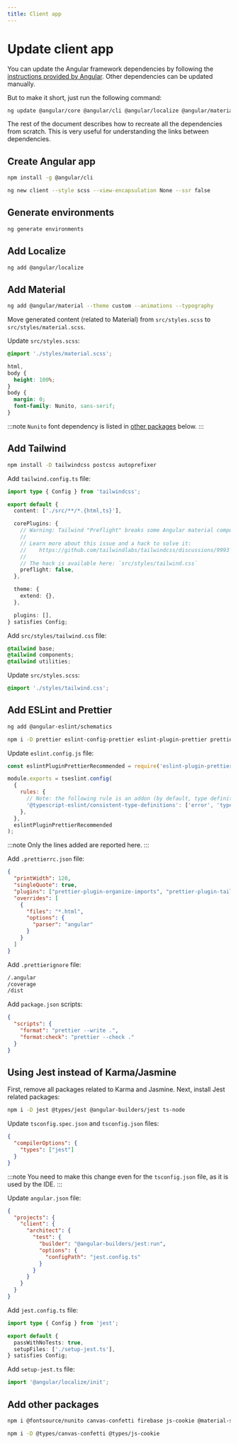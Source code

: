 ```yaml
---
title: Client app
---
```


# Update client app

You can update the Angular framework dependencies by following the [instructions provided by Angular](https://angular.dev/update).
Other dependencies can be updated manually.

But to make it short, just run the following command:

```bash
ng update @angular/core @angular/cli @angular/localize @angular/material
```

The rest of the document describes how to recreate all the dependencies from scratch.
This is very useful for understanding the links between dependencies.

## Create Angular app

```bash
npm install -g @angular/cli

ng new client --style scss --view-encapsulation None --ssr false
```

## Generate environments

```bash
ng generate environments
```

## Add Localize

```bash
ng add @angular/localize
```

## Add Material

```bash
ng add @angular/material --theme custom --animations --typography
```

Move generated content (related to Material) from `src/styles.scss` to `src/styles/material.scss`.

Update `src/styles.scss`:

```scss
@import './styles/material.scss';

html,
body {
  height: 100%;
}
body {
  margin: 0;
  font-family: Nunito, sans-serif;
}
```

:::note
`Nunito` font dependency is listed in [other packages](#add-other-packages) below.
:::

## Add Tailwind

```bash
npm install -D tailwindcss postcss autoprefixer
```

Add `tailwind.config.ts` file:

```ts
import type { Config } from 'tailwindcss';

export default {
  content: ['./src/**/*.{html,ts}'],

  corePlugins: {
    // Warning: Tailwind "Preflight" breaks some Angular material components
    //
    // Learn more about this issue and a hack to solve it:
    //    https://github.com/tailwindlabs/tailwindcss/discussions/9993
    //
    // The hack is available here: `src/styles/tailwind.css`
    preflight: false,
  },

  theme: {
    extend: {},
  },

  plugins: [],
} satisfies Config;
```

Add `src/styles/tailwind.css` file:

```css
@tailwind base;
@tailwind components;
@tailwind utilities;
```

Update `src/styles.scss`:

```scss
@import './styles/tailwind.css';
```

## Add ESLint and Prettier

```bash
ng add @angular-eslint/schematics

npm i -D prettier eslint-config-prettier eslint-plugin-prettier prettier-plugin-organize-imports prettier-plugin-tailwindcss
```

Update `eslint.config.js` file:

```js
const eslintPluginPrettierRecommended = require('eslint-plugin-prettier/recommended');

module.exports = tseslint.config(
  {
    rules: {
      // Note: the following rule is an addon (by default, type definitions use `interface`, but we prefer to use `type`)
      '@typescript-eslint/consistent-type-definitions': ['error', 'type'],
    },
  },
  eslintPluginPrettierRecommended
);
```

:::note
Only the lines added are reported here.
:::

Add `.prettierrc.json` file:

```json
{
  "printWidth": 120,
  "singleQuote": true,
  "plugins": ["prettier-plugin-organize-imports", "prettier-plugin-tailwindcss"],
  "overrides": [
    {
      "files": "*.html",
      "options": {
        "parser": "angular"
      }
    }
  ]
}
```

Add `.prettierignore` file:

```txt
/.angular
/coverage
/dist
```

Add `package.json` scripts:

```json
{
  "scripts": {
    "format": "prettier --write .",
    "format:check": "prettier --check ."
  }
}
```

## Using Jest instead of Karma/Jasmine

First, remove all packages related to Karma and Jasmine. Next, install Jest related packages:

```bash
npm i -D jest @types/jest @angular-builders/jest ts-node
```

Update `tsconfig.spec.json` and `tsconfig.json` files:

```json
{
  "compilerOptions": {
    "types": ["jest"]
  }
}
```

:::note
You need to make this change even for the `tsconfig.json` file, as it is used by the IDE.
:::

Update `angular.json` file:

```json
{
  "projects": {
    "client": {
      "architect": {
        "test": {
          "builder": "@angular-builders/jest:run",
          "options": {
            "configPath": "jest.config.ts"
          }
        }
      }
    }
  }
}
```

Add `jest.config.ts` file:

```ts
import type { Config } from 'jest';

export default {
  passWithNoTests: true,
  setupFiles: ['./setup-jest.ts'],
} satisfies Config;
```

Add `setup-jest.ts` file:

```ts
import '@angular/localize/init';
```

## Add other packages

```bash
npm i @fontsource/nunito canvas-confetti firebase js-cookie @material-symbols/font-600

npm i -D @types/canvas-confetti @types/js-cookie
```
